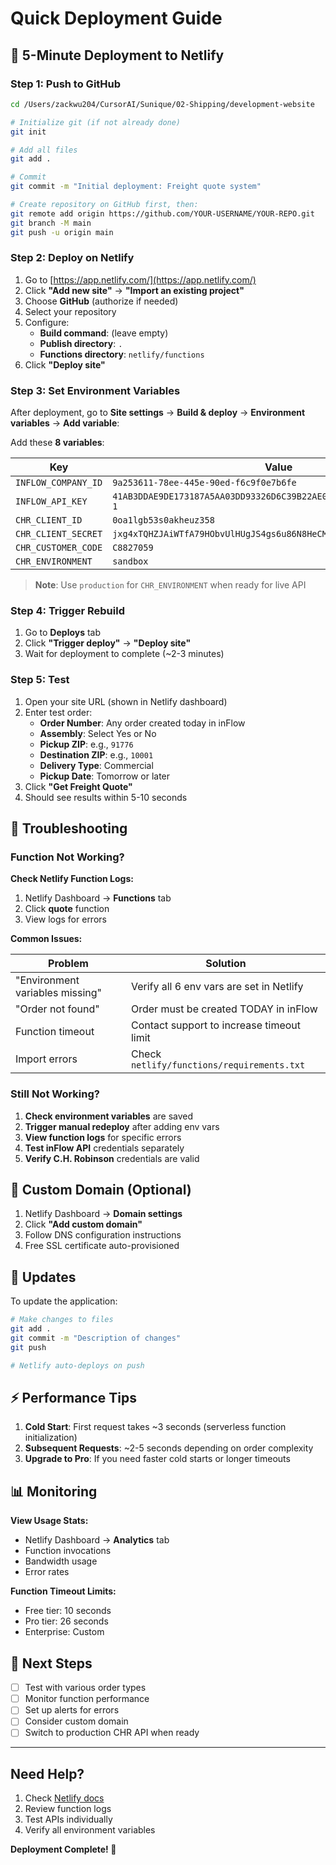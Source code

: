 # Quick Deployment Guide

## 🚀 5-Minute Deployment to Netlify

### Step 1: Push to GitHub

```bash
cd /Users/zackwu204/CursorAI/Sunique/02-Shipping/development-website

# Initialize git (if not already done)
git init

# Add all files
git add .

# Commit
git commit -m "Initial deployment: Freight quote system"

# Create repository on GitHub first, then:
git remote add origin https://github.com/YOUR-USERNAME/YOUR-REPO.git
git branch -M main
git push -u origin main
```

### Step 2: Deploy on Netlify

1. Go to [https://app.netlify.com/](https://app.netlify.com/)
2. Click **"Add new site"** → **"Import an existing project"**
3. Choose **GitHub** (authorize if needed)
4. Select your repository
5. Configure:
   - **Build command**: (leave empty)
   - **Publish directory**: `.`
   - **Functions directory**: `netlify/functions`
6. Click **"Deploy site"**

### Step 3: Set Environment Variables

After deployment, go to **Site settings** → **Build & deploy** → **Environment variables** → **Add variable**:

Add these **8 variables**:

| Key | Value |
|-----|-------|
| `INFLOW_COMPANY_ID` | `9a253611-78ee-445e-90ed-f6c9f0e7b6fe` |
| `INFLOW_API_KEY` | `41AB3DDAE9DE173187A5AA03DD93326D6C39B22AE02B8593E361F165AACCBFBD-1` |
| `CHR_CLIENT_ID` | `0oa1lgb53s0akheuz358` |
| `CHR_CLIENT_SECRET` | `jxg4xTQHZJAiWTfA79HObvUlHUgJS4gs6u86N8HeCM9PMBTezJU1MZj9Hea2rGI1` |
| `CHR_CUSTOMER_CODE` | `C8827059` |
| `CHR_ENVIRONMENT` | `sandbox` |

> **Note**: Use `production` for `CHR_ENVIRONMENT` when ready for live API

### Step 4: Trigger Rebuild

1. Go to **Deploys** tab
2. Click **"Trigger deploy"** → **"Deploy site"**
3. Wait for deployment to complete (~2-3 minutes)

### Step 5: Test

1. Open your site URL (shown in Netlify dashboard)
2. Enter test order:
   - **Order Number**: Any order created today in inFlow
   - **Assembly**: Select Yes or No
   - **Pickup ZIP**: e.g., `91776`
   - **Destination ZIP**: e.g., `10001`
   - **Delivery Type**: Commercial
   - **Pickup Date**: Tomorrow or later
3. Click **"Get Freight Quote"**
4. Should see results within 5-10 seconds

## 🔧 Troubleshooting

### Function Not Working?

**Check Netlify Function Logs:**
1. Netlify Dashboard → **Functions** tab
2. Click **quote** function
3. View logs for errors

**Common Issues:**

| Problem | Solution |
|---------|----------|
| "Environment variables missing" | Verify all 6 env vars are set in Netlify |
| "Order not found" | Order must be created TODAY in inFlow |
| Function timeout | Contact support to increase timeout limit |
| Import errors | Check `netlify/functions/requirements.txt` |

### Still Not Working?

1. **Check environment variables** are saved
2. **Trigger manual redeploy** after adding env vars
3. **View function logs** for specific errors
4. **Test inFlow API** credentials separately
5. **Verify C.H. Robinson** credentials are valid

## 📱 Custom Domain (Optional)

1. Netlify Dashboard → **Domain settings**
2. Click **"Add custom domain"**
3. Follow DNS configuration instructions
4. Free SSL certificate auto-provisioned

## 🔄 Updates

To update the application:

```bash
# Make changes to files
git add .
git commit -m "Description of changes"
git push

# Netlify auto-deploys on push
```

## ⚡ Performance Tips

1. **Cold Start**: First request takes ~3 seconds (serverless function initialization)
2. **Subsequent Requests**: ~2-5 seconds depending on order complexity
3. **Upgrade to Pro**: If you need faster cold starts or longer timeouts

## 📊 Monitoring

**View Usage Stats:**
- Netlify Dashboard → **Analytics** tab
- Function invocations
- Bandwidth usage
- Error rates

**Function Timeout Limits:**
- Free tier: 10 seconds
- Pro tier: 26 seconds
- Enterprise: Custom

## 🎯 Next Steps

- [ ] Test with various order types
- [ ] Monitor function performance
- [ ] Set up alerts for errors
- [ ] Consider custom domain
- [ ] Switch to production CHR API when ready

---

## Need Help?

1. Check [Netlify docs](https://docs.netlify.com/functions/overview/)
2. Review function logs
3. Test APIs individually
4. Verify all environment variables

**Deployment Complete! 🎉**

